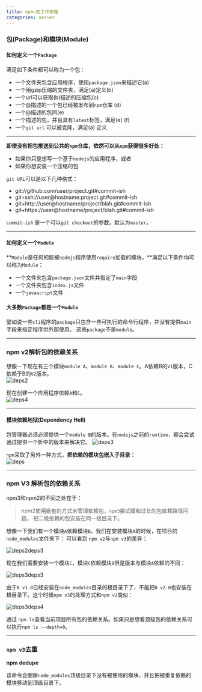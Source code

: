 ```yaml
---
title: npm-的工作原理
categories: server
---
```

### 包(Package)和模块(Module)  

#### 如何定义一个`Package`  

满足如下条件都可以称为一个包：  
- 一个文件夹包含应用程序，使用`package.json`来描述它(a)    
- 一个用gzip压缩的文件夹，满足(a)定义(b)    
- 一个url可以获取(b)描述的压缩包(c)  
- 一个<name>@<version>描述的一个包已经被发布到`npm`仓库 (d)  
- 一个<name>@<tag>描述的包同(e)  
- 一个<name>描述的包，并且具有`latest`标签，满足(e) (f)    
- 一个`git url` 可以被克隆，满足(a) 定义  

---  

**即使没有把包推送到公共的`npm`仓库，依然可以从`npm`获得很多好处：**  
+ 如果你只是想写一个基于`nodejs`的应用程序，或者  
+ 如果你想安装一个压缩的包  

`git URL`可以是以下几种格式：  
- git://github.com/user/project.git#commit-ish  
- git+ssh://user@hostname:project.git#commit-ish  
- git+http://user@hostname/project/blah.git#commit-ish  
- git+https://user@hostname/project/blah.git#commit-ish  

`commit-ish` 是一个可以`git checkout`的参数。默认为`master`。  

---  

#### 如何定义一个`Module`  

**`Module`是任何的能被`nodejs`程序使用`require`加载的模块。**满足以下条件均可以称为`Module`：  
+ 一个文件夹包含`package.json`文件并指定了`main`字段  
+ 一个文件夹包含`index.js`文件  
+ 一个`javascript`文件  


#### 大多数`Package`都是一个`Module`  

譬如说一些`cli`程序的`package`只包含一些可执行的命令行程序，并没有提供`main`字段来指定程序供外部使用。 这些`package`不是`module`。  

---  

### npm v2解析包的依赖关系  

想像一下现在有三个模块`module A`、`module B`、`module C`。A依赖B的`V1`版本，C依赖于B的`V2`版本。  
![deps2](http://7xsec6.com1.z0.glb.clouddn.com/deps2.png)  


现在创建一个应用程序依赖`A`和`C`。   
![deps4](http://7xsec6.com1.z0.glb.clouddn.com/deps4.png)  

---  
#### 模块依赖地狱(Dependency Hell)  
包管理器必须必须提供一个`module B`的版本。在`nodejs`之前的`runtime`，都会尝试通过提供一个折中的版本来解决它。
![deps3](http://7xsec6.com1.z0.glb.clouddn.com/deps3.png)  


`npm`采取了另外一种方式，**把依赖的模块包嵌入子目录：**    
![deps](http://7xsec6.com1.z0.glb.clouddn.com/deps.png)  


---  

### npm V3 解析包的依赖关系  

npm3和npm2的不同之处在于：  
> npm2使用嵌套的方式来管理依赖包，`npm3`尝试缓和过长的包依赖路径问题。 把二级依赖的包安装在同一级目录下。  

想像一下我们有一个模块`A`依赖模块`B`。我们在安装模块`A`的时候，在项目的`node_modules`文件夹下： 可以看到 `npm v2`与`npm v3`的差异：  

![deps2deps3](http://7xsec6.com1.z0.glb.clouddn.com/npm3deps2.png)  


现在我们需要安装一个模块`C`，模块`C`依赖模块`B`但是版本与模块`A`依赖的不同：  

![deps3deps3](http://7xsec6.com1.z0.glb.clouddn.com/npm3deps3.png)  


由于`B v1.0`已经安装在`node_modules`目录的根目录下了，不能把`B v2.0`也安装在根目录下。这个时候`npm v3`的处理方式和`npm v2`类似：  

![deps3deps4](http://7xsec6.com1.z0.glb.clouddn.com/npm3deps4.png)  


通过 `npm ls`查看当前项目所有包的依赖关系。如果只是想看顶级包的依赖关系可以执行`npm ls --depth=0`。  

---  
### `npm v3`去重  

**npm dedupe**

该命令会删除`node_modules`顶级目录下没有被使用的模块，并且把被重复依赖的模块移动到顶级目录下。  


